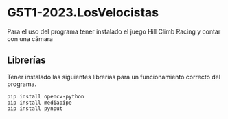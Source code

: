 
# G5T1-2023.LosVelocistas

Para el uso del programa tener instalado el juego Hill Climb Racing y contar con una cámara

## Librerías
Tener instalado las siguientes librerías para un funcionamiento correcto del programa.
```
pip install opencv-python
pip install mediapipe
pip install pynput
```
